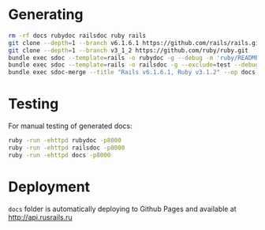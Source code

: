 # Generating

```bash
rm -rf docs rubydoc railsdoc ruby rails
git clone --depth=1 --branch v6.1.6.1 https://github.com/rails/rails.git
git clone --depth=1 --branch v3_1_2 https://github.com/ruby/ruby.git
bundle exec sdoc --template=rails -o rubydoc -g --debug -m 'ruby/README.md' ruby
bundle exec sdoc --template=rails -o railsdoc -g --exclude=test --debug -m "rails/README.md" rails
bundle exec sdoc-merge --title "Rails v6.1.6.1, Ruby v3.1.2" --op docs --names "rails, ruby" railsdoc rubydoc
```

# Testing

For manual testing of generated docs:

```bash
ruby -run -ehttpd rubydoc -p8000
ruby -run -ehttpd railsdoc -p8000
ruby -run -ehttpd docs -p8000
```

# Deployment

`docs` folder is automatically deploying to Github Pages and available at http://api.rusrails.ru
